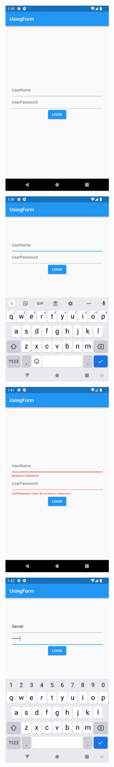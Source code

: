 <p align="center">
  <img src="https://github.com/sametTonbul/flutter_build_form/blob/sametTonbul_flutter_build_form_pictures/formMainPage.png" width="325" height="578" />
  
<p align="center">
  <img src="https://github.com/sametTonbul/flutter_build_form/blob/sametTonbul_flutter_build_form_pictures/formMainPage2.png" width="325" height="578" />
    
<p align="center">
  <img src="https://github.com/sametTonbul/flutter_build_form/blob/sametTonbul_flutter_build_form_pictures/RequriedUserPassAndName.png" width="325" height="578" />
      
<p align="center">
  <img src="https://github.com/sametTonbul/flutter_build_form/blob/sametTonbul_flutter_build_form_pictures/Result.png" width="325" height="578" />
